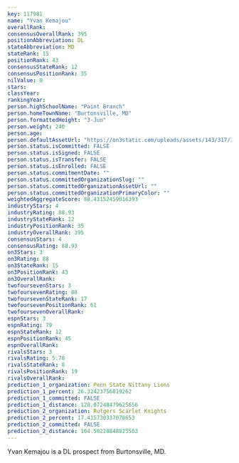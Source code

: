 ```yaml
---
key: 117981
name: "Yvan Kemajou"
overallRank: 
consensusOverallRank: 395
positionAbbreviation: DL
stateAbbreviation: MD
stateRank: 15
positionRank: 43
consensusStateRank: 12
consensusPositionRank: 35
nilValue: 0
stars: 
classYear: 
rankingYear: 
person.highSchoolName: "Paint Branch"
person.homeTownName: "Burtonsville, MD"
person.formattedHeight: "3-Jun"
person.weight: 240
person.age: 
person.defaultAssetUrl: "https://on3static.com/uploads/assets/143/317/317143.png"
person.status.isCommitted: FALSE
person.status.isSigned: FALSE
person.status.isTransfer: FALSE
person.status.isEnrolled: FALSE
person.status.commitmentDate: ""
person.status.committedOrganizationSlug: ""
person.status.committedOrganizationAssetUrl: ""
person.status.committedOrganizationPrimaryColor: ""
weightedAggregateScore: 88.43152459016393
industryStars: 4
industryRating: 88.93
industryStateRank: 12
industryPositionRank: 35
industryOverallRank: 395
consensusStars: 4
consensusRating: 88.93
on3Stars: 3
on3Rating: 88
on3StateRank: 15
on3PositionRank: 43
on3OverallRank: 
twofoursevenStars: 3
twofoursevenRating: 88
twofoursevenStateRank: 17
twofoursevenPositionRank: 61
twofoursevenOverallRank: 
espnStars: 3
espnRating: 79
espnStateRank: 12
espnPositionRank: 45
espnOverallRank: 
rivalsStars: 3
rivalsRating: 5.78
rivalsStateRank: 8
rivalsPositionRank: 19
rivalsOverallRank: 
prediction_1_organization: Penn State Nittany Lions
prediction_1_percent: 26.32423756019262
prediction_1_committed: FALSE
prediction_1_distance: 128.07248479625656
prediction_2_organization: Rutgers Scarlet Knights
prediction_2_percent: 17.415730337078653
prediction_2_committed: FALSE
prediction_2_distance: 164.50228848825503
---
```

Yvan Kemajou is a DL prospect from Burtonsville, MD.